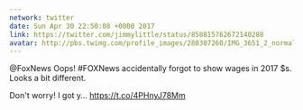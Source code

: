 ```yaml
---
network: twitter
date: Sun Apr 30 22:50:08 +0000 2017
link: https://twitter.com/jimmylittle/status/858815762672140288
avatar: http://pbs.twimg.com/profile_images/280307260/IMG_3651_2_normal.jpg
---
```


@FoxNews Oops! #FOXNews accidentally forgot to show wages in 2017 $s. Looks a bit different. 

Don't worry! I got y… https://t.co/4PHnyJ78Mm
